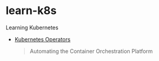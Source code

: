# learn-k8s
Learning Kubernetes

- [Kubernetes Operators](docs/kubernetes-operators.md)
  > Automating the Container Orchestration Platform

